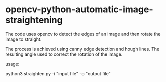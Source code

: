# opencv-python-automatic-image-straightening

The code uses opencv to detect the edges of an image and then rotate the image to straight.

The process is achieved using canny edge detection and hough lines. The resulting angle used to correct the rotation of the image.

usage:

python3 straighten.py -i "input file" -o "output file"
